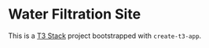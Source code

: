 # Water Filtration Site

This is a [T3 Stack](https://create.t3.gg/) project bootstrapped with `create-t3-app`.

